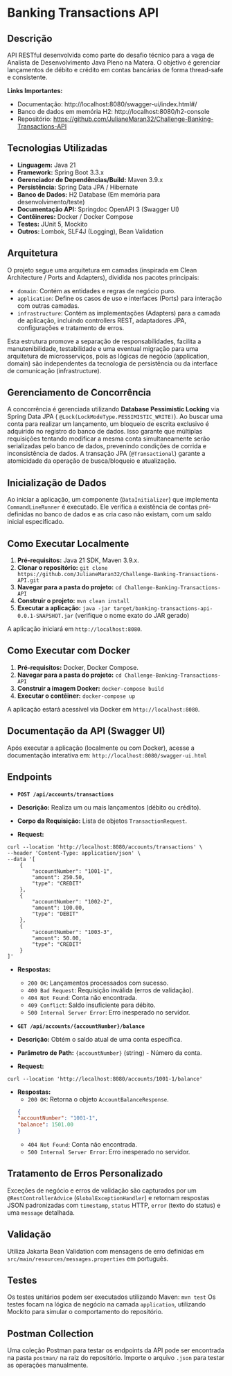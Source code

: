 # Banking Transactions API

## Descrição

API RESTful desenvolvida como parte do desafio técnico para a vaga de Analista de Desenvolvimento Java Pleno na Matera.
O objetivo é gerenciar lançamentos de débito e crédito em contas bancárias de forma thread-safe e consistente.

**Links Importantes:**

* Documentação: http://localhost:8080/swagger-ui/index.html#/
* Banco de dados em memória H2: http://localhost:8080/h2-console
* Repositório: https://github.com/JulianeMaran32/Challenge-Banking-Transactions-API

## Tecnologias Utilizadas

* **Linguagem:** Java 21
* **Framework:** Spring Boot 3.3.x
* **Gerenciador de Dependências/Build:** Maven 3.9.x
* **Persistência:** Spring Data JPA / Hibernate
* **Banco de Dados:** H2 Database (Em memória para desenvolvimento/teste)
* **Documentação API:** Springdoc OpenAPI 3 (Swagger UI)
* **Contêineres:** Docker / Docker Compose
* **Testes:** JUnit 5, Mockito
* **Outros:** Lombok, SLF4J (Logging), Bean Validation

## Arquitetura

O projeto segue uma arquitetura em camadas (inspirada em Clean Architecture / Ports and Adapters), dividida nos pacotes
principais:

* `domain`: Contém as entidades e regras de negócio puro.
* `application`: Define os casos de uso e interfaces (Ports) para interação com outras camadas.
* `infrastructure`: Contém as implementações (Adapters) para a camada de aplicação, incluindo controllers REST,
  adaptadores JPA, configurações e tratamento de erros.

Esta estrutura promove a separação de responsabilidades, facilita a manutenibilidade, testabilidade e uma eventual
migração para uma arquitetura de microsserviços, pois as lógicas de negócio (application, domain) são independentes da
tecnologia de persistência ou da interface de comunicação (infrastructure).

## Gerenciamento de Concorrência

A concorrência é gerenciada utilizando **Database Pessimistic Locking** via Spring Data JPA (
`@Lock(LockModeType.PESSIMISTIC_WRITE)`). Ao buscar uma conta para realizar um lançamento, um bloqueio de escrita
exclusivo é adquirido no registro do banco de dados. Isso garante que múltiplas requisições tentando modificar a mesma
conta simultaneamente serão serializadas pelo banco de dados, prevenindo condições de corrida e inconsistência de dados.
A transação JPA (`@Transactional`) garante a atomicidade da operação de busca/bloqueio e atualização.

## Inicialização de Dados

Ao iniciar a aplicação, um componente (`DataInitializer`) que implementa `CommandLineRunner` é executado. Ele verifica a
existência de contas pré-definidas no banco de dados e as cria caso não existam, com um saldo inicial especificado.

## Como Executar Localmente

1. **Pré-requisitos:** Java 21 SDK, Maven 3.9.x.
2. **Clonar o repositório:** `git clone https://github.com/JulianeMaran32/Challenge-Banking-Transactions-API.git`
3. **Navegar para a pasta do projeto:** `cd Challenge-Banking-Transactions-API`
4. **Construir o projeto:** `mvn clean install`
5. **Executar a aplicação:** `java -jar target/banking-transactions-api-0.0.1-SNAPSHOT.jar` (verifique o nome exato do
   JAR gerado)

A aplicação iniciará em `http://localhost:8080`.

## Como Executar com Docker

1. **Pré-requisitos:** Docker, Docker Compose.
2. **Navegar para a pasta do projeto:** `cd Challenge-Banking-Transactions-API`
3. **Construir a imagem Docker:** `docker-compose build`
4. **Executar o contêiner:** `docker-compose up`

A aplicação estará acessível via Docker em `http://localhost:8080`.

## Documentação da API (Swagger UI)

Após executar a aplicação (localmente ou com Docker), acesse a documentação interativa em:
`http://localhost:8080/swagger-ui.html`

## Endpoints

* **`POST /api/accounts/transactions`**
* **Descrição:** Realiza um ou mais lançamentos (débito ou crédito).
* **Corpo da Requisição:** Lista de objetos `TransactionRequest`.

* **Request:**

```cURL
curl --location 'http://localhost:8080/accounts/transactions' \
--header 'Content-Type: application/json' \
--data '[
    {
        "accountNumber": "1001-1",
        "amount": 250.50,
        "type": "CREDIT"
    },
    {
        "accountNumber": "1002-2",
        "amount": 100.00,
        "type": "DEBIT"
    },
    {
        "accountNumber": "1003-3",
        "amount": 50.00,
        "type": "CREDIT"
    }
]'
```

* **Respostas:**
    * `200 OK`: Lançamentos processados com sucesso.
    * `400 Bad Request`: Requisição inválida (erros de validação).
    * `404 Not Found`: Conta não encontrada.
    * `409 Conflict`: Saldo insuficiente para débito.
    * `500 Internal Server Error`: Erro inesperado no servidor.

* **`GET /api/accounts/{accountNumber}/balance`**
* **Descrição:** Obtém o saldo atual de uma conta específica.
* **Parâmetro de Path:** `{accountNumber}` (string) - Número da conta.

* **Request:**

```cURL
curl --location 'http://localhost:8080/accounts/1001-1/balance'
```

* **Respostas:**
    * `200 OK`: Retorna o objeto `AccountBalanceResponse`.
    ```json
    {
    "accountNumber": "1001-1",
    "balance": 1501.00
    }
    ```
    * `404 Not Found`: Conta não encontrada.
    * `500 Internal Server Error`: Erro inesperado no servidor.

## Tratamento de Erros Personalizado

Exceções de negócio e erros de validação são capturados por um `@RestControllerAdvice` (`GlobalExceptionHandler`) e
retornam respostas JSON padronizadas com `timestamp`, `status` HTTP, `error` (texto do status) e uma `message`
detalhada.

## Validação

Utiliza Jakarta Bean Validation com mensagens de erro definidas em `src/main/resources/messages.properties` em
português.

## Testes

Os testes unitários podem ser executados utilizando Maven:
`mvn test`
Os testes focam na lógica de negócio na camada `application`, utilizando Mockito para simular o comportamento do
repositório.

## Postman Collection

Uma coleção Postman para testar os endpoints da API pode ser encontrada na pasta `postman/` na raiz do repositório.
Importe o arquivo `.json` para testar as operações manualmente.
